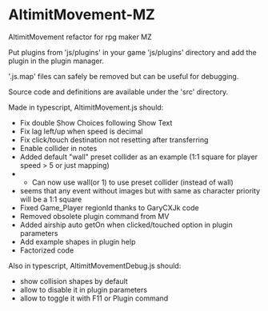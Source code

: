 # AltimitMovement-MZ
AltimitMovement refactor for rpg maker MZ

Put plugins from 'js/plugins' in your game 'js/plugins' directory and add the plugin in the plugin manager.

'.js.map' files can safely be removed but can be useful for debugging.

Source code and definitions are available under the 'src' directory.

Made in typescript, AltimitMovement.js should:

 - Fix double Show Choices following Show Text
 - Fix lag left/up when speed is decimal
 - Fix click/touch destination not resetting after transferring
 - Enable collider in notes
 - Added default "wall" preset collider as an example (1:1 square for player speed > 5 or just mapping)
 -  - Can now use <col><ps>wall</ps></col>(or <col><ps>1</ps></col>) to use preset collider (instead of <collider><preset>wall</preset></collider>)
 - seems that any event without images but with same as character priority will be a 1:1 square
 - Fixed Game_Player regionId thanks to GaryCXJk code
 - Removed obsolete plugin command from MV
 - Added airship auto getOn when clicked/touched option in plugin parameters
 - Add example shapes in plugin help
 - Factorized code

Also in typescript, AltimitMovementDebug.js should:

 - show collision shapes by default
 - allow to disable it in plugin parameters
 - allow to toggle it with F11 or Plugin command 
